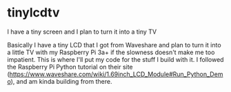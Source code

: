 # tinylcdtv
I have a tiny screen and I plan to turn it into a tiny TV

Basically I have a tiny LCD that I got from Waveshare and plan to turn it into a little TV with my Raspberry Pi 3a+ if the slowness doesn't make me too impatient. This is where I'll put my code for the stuff I build with it. I followed the Raspberry Pi Python tutorial on their site (https://www.waveshare.com/wiki/1.69inch_LCD_Module#Run_Python_Demo), and am kinda building from there. 
